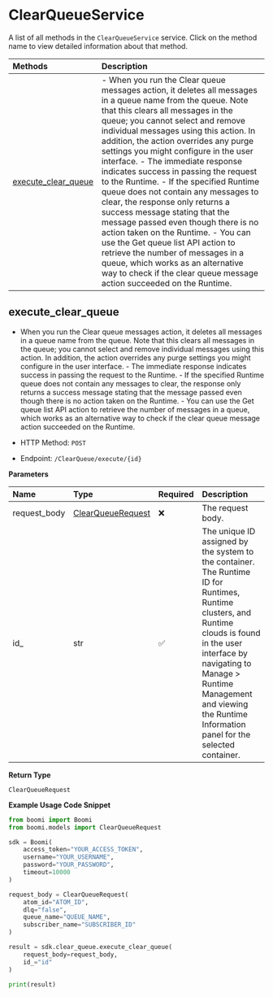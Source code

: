 # ClearQueueService

A list of all methods in the `ClearQueueService` service. Click on the method name to view detailed information about that method.

| Methods                                     | Description                                                                                                                                                                                                                                                                                                                                                                                                                                                                                                                                                                                                                                                                                                                                                                                                                |
| :------------------------------------------ | :------------------------------------------------------------------------------------------------------------------------------------------------------------------------------------------------------------------------------------------------------------------------------------------------------------------------------------------------------------------------------------------------------------------------------------------------------------------------------------------------------------------------------------------------------------------------------------------------------------------------------------------------------------------------------------------------------------------------------------------------------------------------------------------------------------------------- |
| [execute_clear_queue](#execute_clear_queue) | - When you run the Clear queue messages action, it deletes all messages in a queue name from the queue. Note that this clears all messages in the queue; you cannot select and remove individual messages using this action. In addition, the action overrides any purge settings you might configure in the user interface. - The immediate response indicates success in passing the request to the Runtime. - If the specified Runtime queue does not contain any messages to clear, the response only returns a success message stating that the message passed even though there is no action taken on the Runtime. - You can use the Get queue list API action to retrieve the number of messages in a queue, which works as an alternative way to check if the clear queue message action succeeded on the Runtime. |

## execute_clear_queue

- When you run the Clear queue messages action, it deletes all messages in a queue name from the queue. Note that this clears all messages in the queue; you cannot select and remove individual messages using this action. In addition, the action overrides any purge settings you might configure in the user interface. - The immediate response indicates success in passing the request to the Runtime. - If the specified Runtime queue does not contain any messages to clear, the response only returns a success message stating that the message passed even though there is no action taken on the Runtime. - You can use the Get queue list API action to retrieve the number of messages in a queue, which works as an alternative way to check if the clear queue message action succeeded on the Runtime.

- HTTP Method: `POST`
- Endpoint: `/ClearQueue/execute/{id}`

**Parameters**

| Name         | Type                                                | Required | Description                                                                                                                                                                                                                                                                 |
| :----------- | :-------------------------------------------------- | :------- | :-------------------------------------------------------------------------------------------------------------------------------------------------------------------------------------------------------------------------------------------------------------------------- |
| request_body | [ClearQueueRequest](../models/ClearQueueRequest.md) | ❌       | The request body.                                                                                                                                                                                                                                                           |
| id\_         | str                                                 | ✅       | The unique ID assigned by the system to the container. The Runtime ID for Runtimes, Runtime clusters, and Runtime clouds is found in the user interface by navigating to Manage \> Runtime Management and viewing the Runtime Information panel for the selected container. |

**Return Type**

`ClearQueueRequest`

**Example Usage Code Snippet**

```python
from boomi import Boomi
from boomi.models import ClearQueueRequest

sdk = Boomi(
    access_token="YOUR_ACCESS_TOKEN",
    username="YOUR_USERNAME",
    password="YOUR_PASSWORD",
    timeout=10000
)

request_body = ClearQueueRequest(
    atom_id="ATOM_ID",
    dlq="false",
    queue_name="QUEUE_NAME",
    subscriber_name="SUBSCRIBER_ID"
)

result = sdk.clear_queue.execute_clear_queue(
    request_body=request_body,
    id_="id"
)

print(result)
```

